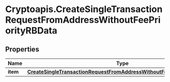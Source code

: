 # Cryptoapis.CreateSingleTransactionRequestFromAddressWithoutFeePriorityRBData

## Properties

Name | Type | Description | Notes
------------ | ------------- | ------------- | -------------
**item** | [**CreateSingleTransactionRequestFromAddressWithoutFeePriorityRBDataItem**](CreateSingleTransactionRequestFromAddressWithoutFeePriorityRBDataItem.md) |  | 


